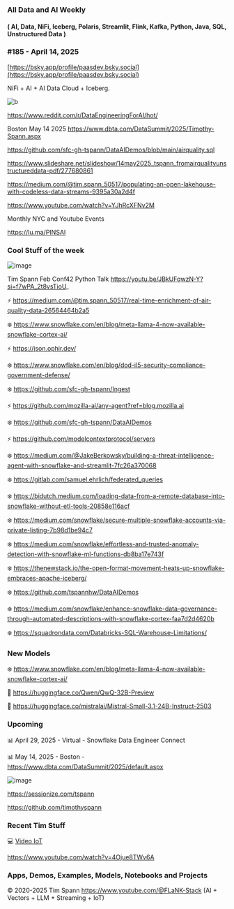 ###  All Data and AI Weekly 
#### ( AI, Data, NiFi, Iceberg, Polaris, Streamlit, Flink, Kafka, Python, Java, SQL, Unstructured Data )  
### #185 - April 14, 2025

[https://bsky.app/profile/paasdev.bsky.social](https://bsky.app/profile/paasdev.bsky.social)

NiFi + AI + AI Data Cloud + Iceberg.


![b](https://images.credential.net/badge/tiny/g6fomszs_1741624330730_badge.png)


https://www.reddit.com/r/DataEngineeringForAI/hot/


Boston May 14 2025
https://www.dbta.com/DataSummit/2025/Timothy-Spann.aspx

https://github.com/sfc-gh-tspann/DataAIDemos/blob/main/airquality.sql

https://www.slideshare.net/slideshow/14may2025_tspann_fromairqualityunstructureddata-pdf/277680861

https://medium.com/@tim.spann_50517/populating-an-open-lakehouse-with-codeless-data-streams-9395a30a2d4f

https://www.youtube.com/watch?v=YJhRcXFNv2M

Monthly NYC and Youtube Events

https://lu.ma/PINSAI



### Cool Stuff of the week

![image](https://github.com/user-attachments/assets/198a23fa-1ad0-47a5-a48f-18247d877e0f)

Tim Spann Feb Conf42 Python Talk https://youtu.be/JBkUFqwzN-Y?si=f7wPA_2t8vsTioU_

⚡️ https://medium.com/@tim.spann_50517/real-time-enrichment-of-air-quality-data-26564464b2a5

❄️ https://www.snowflake.com/en/blog/meta-llama-4-now-available-snowflake-cortex-ai/

⚡️ https://json.ophir.dev/

❄️ https://www.snowflake.com/en/blog/dod-il5-security-compliance-government-defense/

❄️ https://github.com/sfc-gh-tspann/Ingest

⚡️ https://github.com/mozilla-ai/any-agent?ref=blog.mozilla.ai

❄️ https://github.com/sfc-gh-tspann/DataAIDemos

⚡️ https://github.com/modelcontextprotocol/servers

❄️ https://medium.com/@JakeBerkowsky/building-a-threat-intelligence-agent-with-snowflake-and-streamlit-7fc26a370068

❄️ https://gitlab.com/samuel.ehrlich/federated_queries

❄️ https://bidutch.medium.com/loading-data-from-a-remote-database-into-snowflake-without-etl-tools-20858e116acf

❄️ https://medium.com/snowflake/secure-multiple-snowflake-accounts-via-private-listing-7b98d1be94c7

❄️ https://medium.com/snowflake/effortless-and-trusted-anomaly-detection-with-snowflake-ml-functions-db8ba17e743f

❄️ https://thenewstack.io/the-open-format-movement-heats-up-snowflake-embraces-apache-iceberg/

❄️ https://github.com/tspannhw/DataAIDemos

❄️ https://medium.com/snowflake/enhance-snowflake-data-governance-through-automated-descriptions-with-snowflake-cortex-faa7d2d4620b

❄️ https://squadrondata.com/Databricks-SQL-Warehouse-Limitations/




### New Models

❄️ https://www.snowflake.com/en/blog/meta-llama-4-now-available-snowflake-cortex-ai/

🚀 https://huggingface.co/Qwen/QwQ-32B-Preview

🚀 https://huggingface.co/mistralai/Mistral-Small-3.1-24B-Instruct-2503


### Upcoming



📊 April 29, 2025 - Virtual - Snowflake Data Engineer Connect

📊 May 14, 2025 - Boston - https://www.dbta.com/DataSummit/2025/default.aspx

![image](https://github.com/user-attachments/assets/4d9314a0-92a9-4d77-bafd-668347f8e913)


https://sessionize.com/tspann

https://github.com/timothyspann


### Recent Tim Stuff

💻  [Video IoT](https://www.youtube.com/watch?v=Vgr1wnzxxB8&t=17s)<br/>

https://www.youtube.com/watch?v=4Ojue8TWv6A


### Apps, Demos, Examples, Models, Notebooks and Projects

&copy; 2020-2025 Tim Spann  https://www.youtube.com/@FLaNK-Stack
(AI +  Vectors + LLM + Streaming + IoT)  

